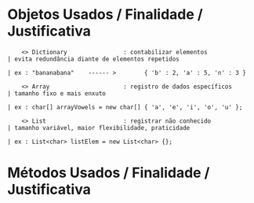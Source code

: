 # Objetos Usados / Finalidade / Justificativa

        <> Dictionary                : contabilizar elementos                | evita redundância diante de elementos repetidos
                                                                             | ex : "bananabana"    ------ >        { 'b' : 2, 'a' : 5, 'n' : 3 } 
                                                                            
        <> Array                     : registro de dados específicos         | tamanho fixo e mais enxuto 
                                                                             | ex : char[] arrayVowels = new char[] { 'a', 'e', 'i', 'o', 'u' };
                                                                             
        <> List                      : registrar não conhecido               | tamanho variável, maior flexibilidade, praticidade
                                                                             | ex : List<char> listElem = new List<char> {};
# Métodos Usados / Finalidade / Justificativa
